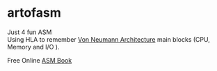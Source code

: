 artofasm
========

Just 4 fun ASM  
Using HLA to remember [Von Neumann Architecture](http://en.wikipedia.org/wiki/Von_Neumann_architecture) main blocks (CPU, Memory and I/O ).


Free Online [ASM Book](http://cs.smith.edu/~thiebaut/ArtOfAssembly/artofasm.html)
